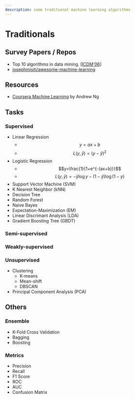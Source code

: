 ```yaml
---
description: some traditional machine learning algorithms
---
```


# Traditionals

## Survey Papers / Repos

* Top 10 algorithms in data mining. [\[ICDM'06\]](http://39.104.72.142:802/algorithms/10Algorithms-08.pdf)
* [josephmisiti/awesome-machine-learning](https://github.com/josephmisiti/awesome-machine-learning)

## Resources

* [Coursera Machine Learning](https://www.coursera.org/learn/machine-learning) by Andrew Ng

## Tasks

### Supervised

* Linear Regression
  * $$y=ax+b$$
  * $$L(y,\hat{y}) = (y-\hat{y})^2$$
* Logistic Regression
  * $$y=\frac{1}{1+e^{-(ax+b)}}$$
  * $$L(y,\hat{y}) = -\hat{y}\log y - (1 - \hat{y}) \log (1-y)$$
* Support Vector Machine \(SVM\)
* K Nearest Neighbor \(kNN\)
* Decision Tree
* Random Forest
* Naive Bayes
* Expectation-Maximization \(EM\)
* Linear Discrimant Analysis \(LDA\)
* Gradient Boosting Tree \(GBDT\)

### Semi-supervised

### Weakly-supervised

### Unsupervised

* Clustering
  * K-means
  * Mean-shift
  * DBSCAN
* Principal Component Analysis \(PCA\)

## Others

### Ensemble

* K-Fold Cross Validation
* Bagging
* Boosting

### Metrics

* Precision
* Recall
* F1 Score
* ROC
* AUC
* Confusion Matrix



